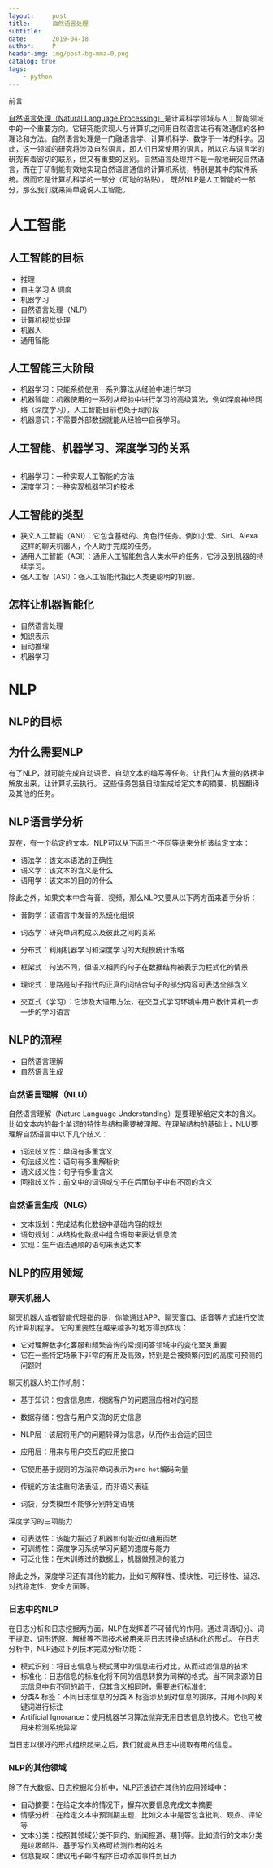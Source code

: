 ```yaml
---
layout:     post
title:      自然语言处理
subtitle:   
date:       2019-04-18
author:     P
header-img: img/post-bg-mma-0.png
catalog: true
tags:
    - python
---
```

前言

[自然语言处理（Natural Language Processing）](https://baike.baidu.com/item/%E8%87%AA%E7%84%B6%E8%AF%AD%E8%A8%80%E5%A4%84%E7%90%86)是计算科学领域与人工智能领域中的一个重要方向。它研究能实现人与计算机之间用自然语言进行有效通信的各种理论和方法。自然语言处理是一门融语言学、计算机科学、数学于一体的科学。因此，这一领域的研究将涉及自然语言，即人们日常使用的语言，所以它与语言学的研究有着密切的联系，但又有重要的区别。自然语言处理并不是一般地研究自然语言，而在于研制能有效地实现自然语言通信的计算机系统，特别是其中的软件系统。因而它是计算机科学的一部分（可耻的粘贴）。
既然NLP是人工智能的一部分，那么我们就来简单说说人工智能。

# 人工智能

## 人工智能的目标

- 推理
- 自主学习 & 调度
- 机器学习
- 自然语言处理（NLP）
- 计算机视觉处理
- 机器人
- 通用智能




## 人工智能三大阶段

- 机器学习：只能系统使用一系列算法从经验中进行学习
- 机器智能：机器使用的一系列从经验中进行学习的高级算法，例如深度神经网络（深度学习），人工智能目前也处于现阶段
- 机器意识：不需要外部数据就能从经验中自我学习。




## 人工智能、机器学习、深度学习的关系

<img src="https://img2018.cnblogs.com/blog/1168165/201903/1168165-20190318163424282-774752221.png" alt="" />

- 机器学习：一种实现人工智能的方法
- 深度学习：一种实现机器学习的技术




## 人工智能的类型

- 狭义人工智能（ANI）：它包含基础的、角色行任务。例如小爱、Siri、Alexa这样的聊天机器人，个人助手完成的任务。
- 通用人工智能（AGI）：通用人工智能包含人类水平的任务，它涉及到机器的持续学习。
- 强人工智（ASI）：强人工智能代指比人类更聪明的机器。




## 怎样让机器智能化

- 自然语言处理
- 知识表示
- 自动推理
- 机器学习




# NLP

## NLP的目标

## 为什么需要NLP

有了NLP，就可能完成自动语音、自动文本的编写等任务。让我们从大量的数据中解放出来，让计算机去执行。
这些任务包括自动生成给定文本的摘要、机器翻译及其他的任务。

## NLP语言学分析

现在，有一个给定的文本。NLP可以从下面三个不同等级来分析该给定文本：

- 语法学：该文本语法的正确性
- 语义学：该文本的含义是什么
- 语用学：该文本的目的的什么




除此之外，如果文本中含有音、视频，那么NLP又要从以下两方面来着手分析：

- 音韵学：该语言中发音的系统化组织
- 词态学：研究单词构成以及彼此之间的关系




- 分布式：利用机器学习和深度学习的大规模统计策略
- 框架式：句法不同，但语义相同的句子在数据结构被表示为程式化的情景
- 理论式：思路是句子指代的正真的词结合句子的部分内容可表达全部含义
- 交互式（学习）：它涉及大语用方法，在交互式学习环境中用户教计算机一步一步的学习语言




## NLP的流程

- 自然语言理解
- 自然语言生成




### 自然语言理解（NLU）

自然语言理解（Nature Language Understanding）是要理解给定文本的含义。比如文本内的每个单词的特性与结构需要被理解。在理解结构的基础上，NLU要理解自然语言中以下几个歧义：

- 词法歧义性：单词有多重含义
- 句法歧义性：语句有多重解析树
- 语义歧义性：句子有多重含义
- 回指歧义性：前文中的词语或句子在后面句子中有不同的含义




### 自然语言生成（NLG）

- 文本规划：完成结构化数据中基础内容的规划
- 语句规划：从结构化数据中组合语句来表达信息流
- 实现：生产语法通顺的语句来表达文本




## NLP的应用领域

### 聊天机器人

聊天机器人或者智能代理指的是，你能通过APP、聊天窗口、语音等方式进行交流的计算机程序。
它的重要性在越来越多的地方得到体现：

- 它对理解数字化客服和频繁咨询的常规问答领域中的变化至关重要
- 它在一些特定场景下非常的有用及高效，特别是会被频繁问到的高度可预测的问题时




聊天机器人的工作机制：

- 基于知识：包含信息库，根据客户的问题回应相对的问题
- 数据存储：包含与用户交流的历史信息
- NLP层：该层将用户的问题转译为信息，从而作出合适的回应
- 应用层：用来与用户交互的应用接口




- 它使用基于规则的方法将单词表示为`one-hot`编码向量
- 传统的方法注重句法表征，而非语义表征
- 词袋，分类模型不能够分别特定语境




深度学习的三项能力：

- 可表达性：该能力描述了机器如何能近似通用函数
- 可训练性：深度学习系统学习问题的速度与能力
- 可泛化性：在未训练过的数据上，机器做预测的能力




除此之外，深度学习还有其他的能力，比如可解释性、模块性、可迁移性、延迟、对抗稳定性、安全方面等。

### 日志中的NLP

在日志分析和日志挖掘两方面，NLP在发挥着不可替代的作用。通过词语切分、词干提取、词形还原、解析等不同技术被用来将日志转换成结构化的形式。
在日志分析中，NLP通过下列技术完成分析功能：

- 模式识别：将日志信息与模式薄中的信息进行对比，从而过滤信息的技术
- 标准化：日志信息的标准化将不同的信息转换为同样的格式。当不同来源的日志信息中有不同的疏于，但其含义相同时，需要进行标准化
- 分类& 标签：不同日志信息的分类 & 标签涉及到对信息的排序，并用不同的关键词进行标注
- Artificial Ignorance：使用机器学习算法抛弃无用日志信息的技术。它也可被用来检测系统异常




当日志以很好的形式组织起来之后，我们就能从日志中提取有用的信息。

### NLP的其他领域

除了在大数据、日志挖掘和分析中，NLP还浪迹在其他的应用领域中：

- 自动摘要：在给定文本的情况下，摒弃次要信息完成文本摘要
- 情感分析：在给定文本中预测期主题，比如文本中是否包含批判、观点、评论等
- 文本分类：按照其领域分类不同的、新闻报道、期刊等。比如流行的文本分类是垃圾邮件、基于写作风格可检测作者的姓名
- 信息提取：建议电子邮件程序自动添加事件到日历



